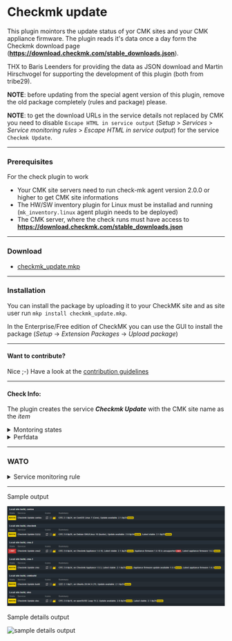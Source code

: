 # Checkmk update 

This plugin mointors the update status of yor CMK sites and your CMK appliance firmware. The plugin reads it's data once a day form the Checkmk download page (**https://download.checkmk.com/stable_downloads.json**).

THX to Baris Leenders for providing the data as JSON download and Martin Hirschvogel for supporting the development of this plugin (both from tribe29).

**NOTE**: before updating from the special agent version of this plugin, remove the old package completely (rules and package) please. 

**NOTE**: to get the download URLs in the service details not replaced by CMK you need to disable `Escape HTML in service output` (_Setup_ > _Services_ > _Service monitoring rules_ > _Escape HTML in service output_) for the service `Checkmk Update`.

---
### Prerequisites

For the check plugin to work
- Your CMK site servers need to run check-mk agent version 2.0.0 or higher to get CMK site informations
- The HW/SW inventory plugin for Linux must be installad and running (`mk_inventory.linux` agent plugin needs to be deployed)
- The CMK server, where the check runs must have access to **https://download.checkmk.com/stable_downloads.json**

---
### Download
* [checkmk_update.mkp](https://thl-cmk.hopto.org/gitlab/checkmk/checkmk_update/-/raw/master/checkmk_update.mkp "Download the MKP file")

---
### Installation

You can install the package by uploading it to your CheckMK site and as site user run `mkp install checkmk_update.mkp`.

In the Enterprise/Free edition of CheckMK you can use the GUI to install the package (_Setup_ -> _Extension Packages_ -> _Upload package_)

---
#### Want to contribute?
Nice ;-) Have a look at the [contribution guidelines](CONTRIBUTING.md "Contributing")

---
#### Check Info:

The plugin creates the service **_Checkmk Update_** with the CMK site name as the _item_

<details><summary>Montoring states</summary>

| State | condition | WATO | 
| ------ | ------ | ------ |
| CRIT | if CMK base version is older than old stable base version | yes |
| WARN | if CMK version is older than latest version of base version | yes |
| WARN | if CMK version is an old stable release | yes |
| WARN | if CMK base version could not be detected | yes |
| CRIT | if CMK appliance firmware is unsupported | yes |
| WARN | if CMK appliance firmware update is available (same base version) | yes |
| WARN | if CMK appliance firmware is not the latest release | yes |

</details>

<details><summary>Perfdata</summary>

| Metric | Unit | Perfometer | |
| ------ | ------ | ------ | ----- |
| Latest stable | count | no | Patchlevel of latest sable version |
| Old stable | count | no | Patchlevel of latest old stable version |

</details>

---
### WATO
<details><summary>Service monitoring rule</summary>

| Section | Rule name |
| ------ | ------ |
| Operating System Resources | Checkmk update  |

| Option | Defailt value |
| ------ | ------ |
| State if CMK base version older than old stable base version. | CRIT |
| State if CMK version is older than latest version of base version. | WARN |
| State if CMK version is an old stable release. | WARN |
| State if CMK base version could not be detected. | WARN |
| State if CMK appliance firmware is unsupported. | CRIT |
| State if CMK appliance firmware update available (same base version). | WARN |
| State if CMK appliance firmware is not the latest release. | WARN |
| Connection Timeout for update data download | 5 seconds |

</details> 

---
Sample output

![sample output](/doc/sample.png?raw=true "sample output")


Sample details output

![sample details output](/doc/sample_details.png?raw=true "sample details output")
